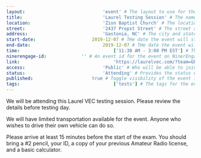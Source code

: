 ```yaml
---
layout:								'event' # The layout to use for the event page. This should never be changed.
title:								'Laurel Testing Session' # The name of the event.
location:							'Zion Baptist Church' # The location or building of the event.
street:								'2437 Propst Street' # The street address of the event.
address:							'Gastonia, NC' # The city and state of the event.
start-date:						2019-12-07 # THe date the event will start. YYYY-MM-DD.
end-date:							2019-12-07 # THe date the event will end. YYYY-MM-DD.
time:									['11:30 AM - 3:00 PM EST'] # The time range of the event. Does not include travel. An array of times for multi-day events.
ninerengage-id:				'' # An event id for the event on NinerEngage. Optional.
link:									'https://laurelvec.com/?team=GRC' # An external link to the event. Optional.
access:								'Public' # Who will be able to join us for the event. Values: 'Club', 'School', or 'Public'.
status:								'Attending' # Provides the status of the event. Values: 'Attending', 'Planned', 'Cancelled'.
published:						true # Toggle visibility of the event in feeds.
tags:									['tests'] # The tags for the event.
---
```



We will be attending this Laurel VEC testing session. Please review the details before testing day.

<!--more-->

We will have limited transportation available for the event. Anyone who wishes to drive their own vehicle can do so.

Please arrive at least 15 minutes before the start of the exam. You should bring a #2 pencil, your ID, a copy of your previous Amateur Radio license, and a basic calculator.
